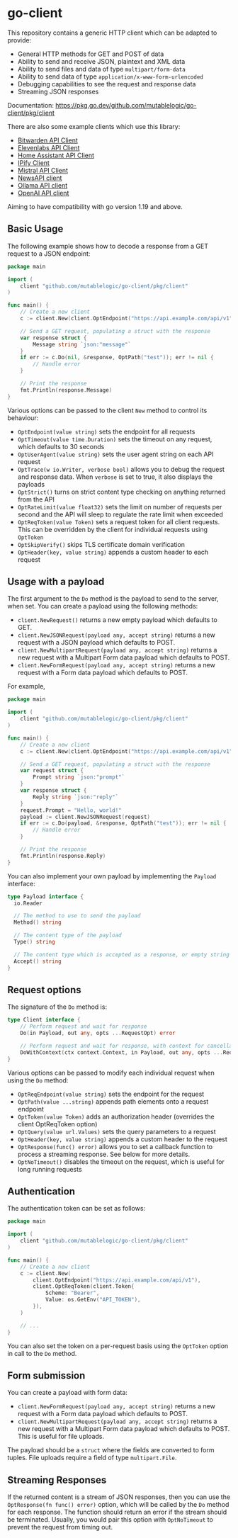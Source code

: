 # go-client

This repository contains a generic HTTP client which can be adapted to provide:

* General HTTP methods for GET and POST of data
* Ability to send and receive JSON, plaintext and XML data
* Ability to send files  and data of type `multipart/form-data`
* Ability to send data of type `application/x-www-form-urlencoded`
* Debugging capabilities to see the request and response data
* Streaming JSON responses

Documentation: https://pkg.go.dev/github.com/mutablelogic/go-client/pkg/client

There are also some example clients which use this library:

* [Bitwarden API Client](https://github.com/mutablelogic/go-client/tree/main/pkg/bitwarden)
* [Elevenlabs API Client](https://github.com/mutablelogic/go-client/tree/main/pkg/elevenlabs)
* [Home Assistant API Client](https://github.com/mutablelogic/go-client/tree/main/pkg/homeassistant)
* [IPify Client](https://github.com/mutablelogic/go-client/tree/main/pkg/ipify)
* [Mistral API Client](https://github.com/mutablelogic/go-client/tree/main/pkg/mistral)
* [NewsAPI client](https://github.com/mutablelogic/go-client/tree/main/pkg/newsapi)
* [Ollama API client](https://github.com/mutablelogic/go-client/tree/main/pkg/ollama)
* [OpenAI API client](https://github.com/mutablelogic/go-client/tree/main/pkg/openai)

Aiming to have compatibility with go version 1.19 and above.

## Basic Usage

The following example shows how to decode a response from a GET request
to a JSON endpoint:

```go
package main

import (
    client "github.com/mutablelogic/go-client/pkg/client"
)

func main() {
    // Create a new client
    c := client.New(client.OptEndpoint("https://api.example.com/api/v1"))

    // Send a GET request, populating a struct with the response
    var response struct {
        Message string `json:"message"`
    }
    if err := c.Do(nil, &response, OptPath("test")); err != nil {
        // Handle error
    }

    // Print the response
    fmt.Println(response.Message)
}
```

Various options can be passed to the client `New` method to control its behaviour:

* `OptEndpoint(value string)` sets the endpoint for all requests
* `OptTimeout(value time.Duration)` sets the timeout on any request, which defaults to 30 seconds
* `OptUserAgent(value string)` sets the user agent string on each API request
* `OptTrace(w io.Writer, verbose bool)` allows you to debug the request and response data. 
   When `verbose` is set to true, it also displays the payloads
* `OptStrict()` turns on strict content type checking on anything returned from the API
* `OptRateLimit(value float32)` sets the limit on number of requests per second and the API will sleep to regulate
  the rate limit when exceeded
* `OptReqToken(value Token)` sets a request token for all client requests. This can be overridden by the client 
  for individual requests using `OptToken`
* `OptSkipVerify()` skips TLS certificate domain verification
* `OptHeader(key, value string)` appends a custom header to each request

## Usage with a payload

The first argument to the `Do` method is the payload to send to the server, when set. You can create a payload
using the following methods:

* `client.NewRequest()` returns a new empty payload which defaults to GET.
* `client.NewJSONRequest(payload any, accept string)` returns a new request with a JSON payload which defaults to POST.
* `client.NewMultipartRequest(payload any, accept string)` returns a new request with a Multipart Form data payload which 
  defaults to POST.
* `client.NewFormRequest(payload any, accept string)` returns a new request with a Form data payload which defaults to POST.

For example,

```go
package main

import (
    client "github.com/mutablelogic/go-client/pkg/client"
)

func main() {
    // Create a new client
    c := client.New(client.OptEndpoint("https://api.example.com/api/v1"))

    // Send a GET request, populating a struct with the response
    var request struct {
        Prompt string `json:"prompt"`
    }
    var response struct {
        Reply string `json:"reply"`
    }
    request.Prompt = "Hello, world!"
    payload := client.NewJSONRequest(request)
    if err := c.Do(payload, &response, OptPath("test")); err != nil {
        // Handle error
    }

    // Print the response
    fmt.Println(response.Reply)
}
```

You can also implement your own payload by implementing the `Payload` interface:

```go
type Payload interface {
  io.Reader

  // The method to use to send the payload
  Method() string

  // The content type of the payload
  Type() string

  // The content type which is accepted as a response, or empty string if any
  Accept() string
}
```

## Request options

The signature of the `Do` method is:

```go
type Client interface {
    // Perform request and wait for response
    Do(in Payload, out any, opts ...RequestOpt) error

    // Perform request and wait for response, with context for cancellation
    DoWithContext(ctx context.Context, in Payload, out any, opts ...RequestOpt) error
}
```

Various options can be passed to modify each individual request when using the `Do` method:

* `OptReqEndpoint(value string)` sets the endpoint for the request
* `OptPath(value ...string)` appends path elements onto a request endpoint
* `OptToken(value Token)` adds an authorization header (overrides the client OptReqToken option)
* `OptQuery(value url.Values)` sets the query parameters to a request
* `OptHeader(key, value string)` appends a custom header to the request
* `OptResponse(func() error)` allows you to set a callback function to process a streaming response.
  See below for more details.
* `OptNoTimeout()` disables the timeout on the request, which is useful for long running requests

## Authentication

The authentication token can be set as follows:

```go
package main

import (
    client "github.com/mutablelogic/go-client/pkg/client"
)

func main() {
    // Create a new client
    c := client.New(
        client.OptEndpoint("https://api.example.com/api/v1"),
        client.OptReqToken(client.Token{
            Scheme: "Bearer",
            Value: os.GetEnv("API_TOKEN"),
        }),
    )

    // ...
}
```

You can also set the token on a per-request basis using the `OptToken` option in call to the `Do` method.

## Form submission

You can create a payload with form data:

* `client.NewFormRequest(payload any, accept string)` returns a new request with a Form data payload which defaults to POST.
* `client.NewMultipartRequest(payload any, accept string)` returns a new request with a Multipart Form data payload which defaults to POST. This is useful for file uploads.

The payload should be a `struct` where the fields are converted to form tuples. File uploads require a field of type `multipart.File`.

## Streaming Responses

If the returned content is a stream of JSON responses, then you can use the `OptResponse(fn func() error)` option, which
will be called by the `Do` method for each response. The function should return an error if the stream should be terminated.
Usually, you would pair this option with `OptNoTimeout` to prevent the request from timing out.
